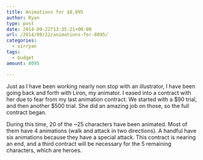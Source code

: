 ```yaml
---
title: Animations for $8,095
author: Ryan
type: post
date: 2014-09-22T13:35:21+00:00
url: /2014/09/22/animations-for-8095/
categories:
  - sirryan
tags:
  - budget
amount: 8095

---
```

Just as I have been working nearly non stop with an illustrator, I have been going back and forth with Liron, my animator. I eased into a contract with her due to fear from my last animation contract. We started with a $90 trial, and then another $500 trial. She did an amazing job on those, so the full contract began.
<!--more-->

During this time, 20 of the ~25 characters have been animated. Most of them have 4 animations (walk and attack in two directions). A handful have six animations because they have a special attack. This contract is nearing an end, and a third contract will be necessary for the 5 remaining characters, which are heroes.